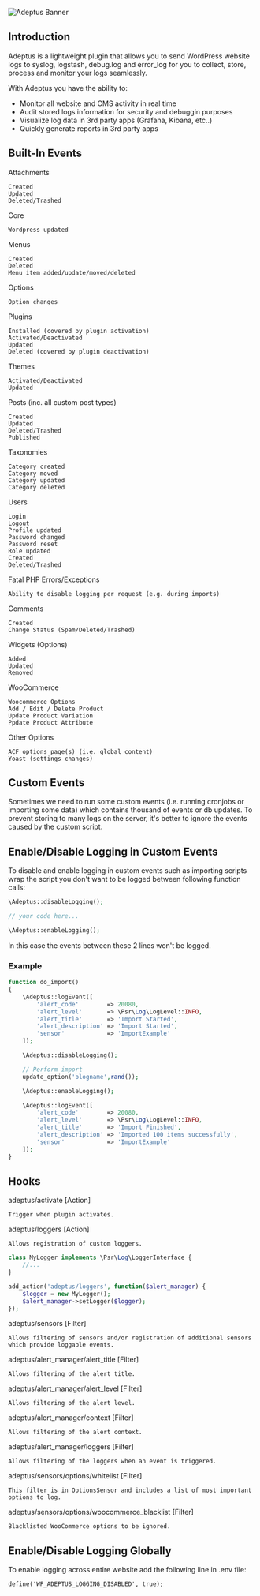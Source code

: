 ![Adeptus Banner](https://github.com/thedigitalembassy/adeptus/raw/master/assets/banner-772x250.png)

## Introduction

Adeptus is a lightweight plugin that allows you to send WordPress website logs to syslog, logstash, debug.log and error_log for you to collect, store, process and monitor your logs seamlessly.

With Adeptus you have the ability to:

 - Monitor all website and CMS activity in real time
 - Audit stored logs information for security and debuggin purposes
 - Visualize log data in 3rd party apps (Grafana, Kibana, etc..)
 - Quickly generate reports in 3rd party apps

## Built-In Events

Attachments

    Created
    Updated
    Deleted/Trashed

Core

    Wordpress updated

Menus

    Created
    Deleted
    Menu item added/update/moved/deleted

Options

    Option changes
    
Plugins

    Installed (covered by plugin activation)
    Activated/Deactivated
    Updated
    Deleted (covered by plugin deactivation)

Themes

    Activated/Deactivated 
    Updated

Posts (inc. all custom post types)

    Created
    Updated
    Deleted/Trashed
    Published

Taxonomies

    Category created
    Category moved
    Category updated
    Category deleted

Users

    Login
    Logout
    Profile updated
    Password changed
    Password reset
    Role updated
    Created
    Deleted/Trashed

Fatal PHP Errors/Exceptions

    Ability to disable logging per request (e.g. during imports)

Comments

    Created
    Change Status (Spam/Deleted/Trashed)

Widgets (Options)

    Added
    Updated
    Removed

WooCommerce

    Woocommerce Options
    Add / Edit / Delete Product
    Update Product Variation
    Ppdate Product Attribute

Other Options 

    ACF options page(s) (i.e. global content)
    Yoast (settings changes)

## Custom Events

Sometimes we need to run some custom events (i.e. running cronjobs or importing some data) which contains thousand of events or db updates. To prevent storing to many logs on the server, it's better to ignore the events caused by the custom script.  

## Enable/Disable Logging in Custom Events

To disable and enable logging in custom events such as importing scripts wrap the script you don't want to be logged between following function calls:

```php
\Adeptus::disableLogging();

// your code here...

\Adeptus::enableLogging();
```

In this case the events between these 2 lines won't be logged.

### Example

```php
function do_import() 
{
    \Adeptus::logEvent([
        'alert_code'        => 20080,
        'alert_level'       => \Psr\Log\LogLevel::INFO,
        'alert_title'       => 'Import Started',
        'alert_description' => 'Import Started',
        'sensor'            => 'ImportExample'
    ]);

    \Adeptus::disableLogging();

    // Perform import
    update_option('blogname',rand());

    \Adeptus::enableLogging();

    \Adeptus::logEvent([
        'alert_code'        => 20080,
        'alert_level'       => \Psr\Log\LogLevel::INFO,
        'alert_title'       => 'Import Finished',
        'alert_description' => 'Imported 100 items successfully',
        'sensor'            => 'ImportExample'
    ]);
}
```

## Hooks

adeptus/activate [Action]

    Trigger when plugin activates.

adeptus/loggers [Action]

    Allows registration of custom loggers.

```php
class MyLogger implements \Psr\Log\LoggerInterface {
    //...
}

add_action('adeptus/loggers', function($alert_manager) {
    $logger = new MyLogger();
    $alert_manager->setLogger($logger);
});
```

adeptus/sensors [Filter]

    Allows filtering of sensors and/or registration of additional sensors which provide loggable events.

adeptus/alert_manager/alert_title [Filter]

    Allows filtering of the alert title.

adeptus/alert_manager/alert_level [Filter]

    Allows filtering of the alert level.

adeptus/alert_manager/context [Filter]

    Allows filtering of the alert context.

adeptus/alert_manager/loggers [Filter]

    Allows filtering of the loggers when an event is triggered.

adeptus/sensors/options/whitelist [Filter]

    This filter is in OptionsSensor and includes a list of most important options to log.

adeptus/sensors/options/woocommerce_blacklist [Filter]
    
    Blacklisted WooCommerce options to be ignored.


## Enable/Disable Logging Globally

To enable logging across entire website add the following line in .env file:

```define('WP_ADEPTUS_LOGGING_DISABLED', true);```
